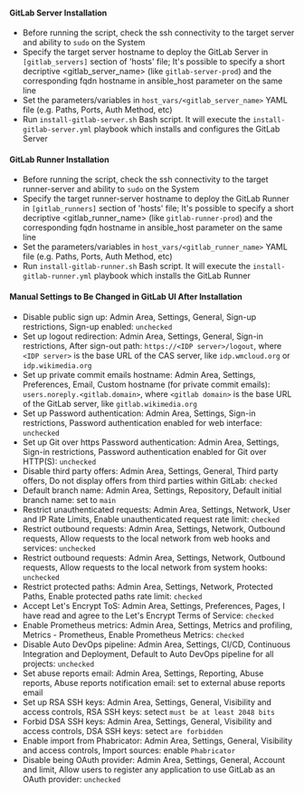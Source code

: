 #### GitLab Server Installation

* Before running the script, check the ssh connectivity to the target server and ability to `sudo` on the System
* Specify the target server hostname to deploy the GitLab Server in `[gitlab_servers]` section of 'hosts' file;
  It's possible to specify a short decriptive <gitlab_server_name> (like `gitlab-server-prod`) and the corresponding
  fqdn hostname in ansible_host parameter on the same line
* Set the parameters/variables in `host_vars/<gitlab_server_name>` YAML file (e.g. Paths, Ports, Auth Method, etc)
* Run `install-gitlab-server.sh` Bash script. It will execute the `install-gitlab-server.yml` playbook which installs and configures the GitLab Server

#### GitLab Runner Installation

* Before running the script, check the ssh connectivity to the target runner-server and ability to `sudo` on the System
* Specify the target runner-server hostname to deploy the GitLab Runner in `[gitlab_runners]` section of 'hosts' file;
  It's possible to specify a short decriptive <gitlab_runner_name> (like `gitlab-runner-prod`) and the corresponding
  fqdn hostname in ansible_host parameter on the same line
* Set the parameters/variables in `host_vars/<gitlab_runner_name>` YAML file (e.g. Paths, Ports, Auth Method, etc)
* Run `install-gitlab-runner.sh` Bash script. It will execute the `install-gitlab-runner.yml` playbook which installs the GitLab Runner

#### Manual Settings to Be Changed in GitLab UI After Installation

* Disable public sign up: Admin Area, Settings, General, Sign-up restrictions, Sign-up enabled: `unchecked`
* Set up logout redirection: Admin Area, Settings, General, Sign-in restrictions, After sign-out path: `https://<IDP server>/logout`,
  where `<IDP server>` is the base URL of the CAS server, like `idp.wmcloud.org` or `idp.wikimedia.org`
* Set up private commit emails hostname: Admin Area, Settings, Preferences, Email, Custom hostname (for private commit emails):
  `users.noreply.<gitlab.domain>`, where `<gitlab domain>` is the base URL of the GitLab server, like `gitlab.wikimedia.org`
* Set up Password authentication: Admin Area, Settings, Sign-in restrictions, Password authentication enabled for web interface: `unchecked`
* Set up Git over https Password authentication: Admin Area, Settings, Sign-in restrictions, Password authentication enabled for Git over HTTP(S): `unchecked`
* Disable third party offers: Admin Area, Settings, General, Third party offers, Do not display offers from third parties within GitLab: `checked`
* Default branch name: Admin Area, Settings, Repository, Default initial branch name: set to `main`
* Restrict unauthenticated requests: Admin Area, Settings, Network, User and IP Rate Limits, Enable unauthenticated request rate limit: `checked`
* Restrict outbound requests: Admin Area, Settings, Network, Outbound requests, Allow requests to the local network from web hooks and services: `unchecked`
* Restrict outbound requests: Admin Area, Settings, Network, Outbound requests, Allow requests to the local network from system hooks: `unchecked`
* Restrict protected paths: Admin Area, Settings, Network, Protected Paths, Enable protected paths rate limit: `checked`
* Accept Let's Encrypt ToS: Admin Area, Settings, Preferences, Pages, I have read and agree to the Let's Encrypt Terms of Service: `checked`
* Enable Prometheus metrics: Admin Area, Settings, Metrics and profiling, Metrics - Prometheus, Enable Prometheus Metrics: `checked`
* Disable Auto DevOps pipeline: Admin Area, Settings, CI/CD, Continuous Integration and Deployment, Default to Auto DevOps pipeline for all projects: `unchecked`
* Set abuse reports email: Admin Area, Settings, Reporting, Abuse reports, Abuse reports notification email: set to external abuse reports email
* Set up RSA SSH keys: Admin Area, Settings, General, Visibility and access controls, RSA SSH keys: setect `must be at least 2048 bits`
* Forbid DSA SSH keys: Admin Area, Settings, General, Visibility and access controls, DSA SSH keys: setect `are forbidden`
* Enable import from Phabricator: Admin Area, Settings, General, Visibility and access controls, Import sources: enable `Phabricator`
* Disable being OAuth provider: Admin Area, Settings, General, Account and limit, Allow users to register any application to use GitLab as an OAuth provider: `unchecked`

